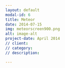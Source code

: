 ```yaml
---
layout: default
modal-id: 6
title: Meteor
date: 2014-07-15
img: meteorscreen900.png
alt: image-alt
project-date: April 2014
// client:
// category:
// description:

---
```

